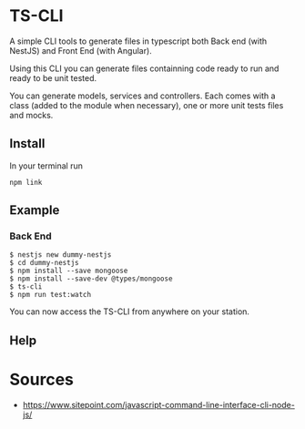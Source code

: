 
# TS-CLI

A simple CLI tools to generate files in typescript both Back end (with NestJS) and Front End (with Angular).

Using this CLI you can generate files containning code ready to run and ready to be unit tested.

You can generate models, services and controllers. Each comes with a class (added to the module when necessary), one or more unit tests files and mocks.

## Install

In your terminal run

```
npm link
```

## Example

### Back End

```
$ nestjs new dummy-nestjs
$ cd dummy-nestjs
$ npm install --save mongoose
$ npm install --save-dev @types/mongoose
$ ts-cli
$ npm run test:watch
```

You can now access the TS-CLI from anywhere on your station.

## Help

# Sources

- https://www.sitepoint.com/javascript-command-line-interface-cli-node-js/
